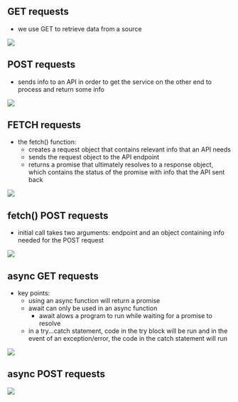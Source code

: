 ## GET requests
- we use GET to retrieve data from a source

<img src="https://s3.amazonaws.com/codecademy-content/courses/intermediate-javascript-requests/diagrams/XHR+GET+transparent.svg" class="fit-full francine-image">

## POST requests
- sends info to an API in order to get the service on the other end to process and return some info

<img src="https://s3.amazonaws.com/codecademy-content/courses/intermediate-javascript-requests/diagrams/XHR+POST+transparent.svg" class="fit-full francine-image">


## FETCH requests
- the fetch() function:
    - creates a request object that contains relevant info that an API needs
    - sends the request object to the API endpoint
    - returns a promise that ultimately resolves to a response object, which contains the status of the promise with info that the API sent back

<img src="https://s3.amazonaws.com/codecademy-content/courses/intermediate-javascript-requests/diagrams/fetch+GET+transparent.svg" class="fit-full francine-image">

## fetch() POST requests
- initial call takes two arguments: endpoint and an object containing info needed for the POST request

<img src="https://s3.amazonaws.com/codecademy-content/courses/intermediate-javascript-requests/diagrams/fetch+POST+transparent.svg" class="fit-full francine-image">

## async GET requests
- key points:
    - using an async function will return a promise
    - await can only be used in an async function
        - await alows a program to run while waiting for a promise to resolve
    - in a try...catch statement, code in the try block will be run and in the event of an exception/error, the code in the catch statement will run

<img src="https://s3.amazonaws.com/codecademy-content/courses/intermediate-javascript-requests/diagrams/async+await+GET+transparent.svg" class="fit-full francine-image">


## async POST requests

<img src="https://s3.amazonaws.com/codecademy-content/courses/intermediate-javascript-requests/diagrams/async+await+POST+transparent.svg" class="fit-full francine-image">